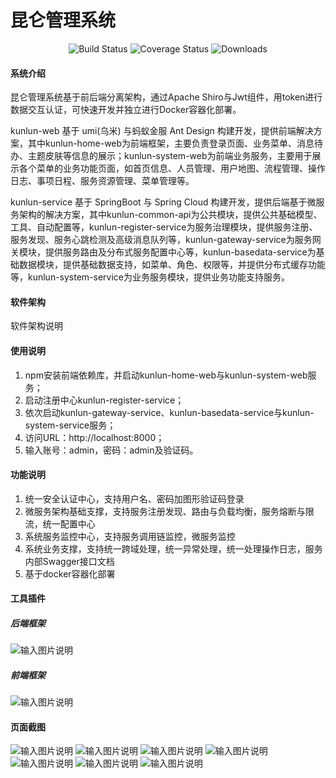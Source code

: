 # 昆仑管理系统

<p align="center"> 
    <img src="https://img.shields.io/circleci/project/vuejs/vue/dev.svg" alt="Build Status">
    <img src="https://img.shields.io/badge/Spring%20Cloud-Greenwich.RELEASE-blue.svg" alt="Coverage Status">
    <img src="https://img.shields.io/badge/Spring%20Boot-2.1.0.RELEASE-blue.svg" alt="Downloads">
</p>

#### 系统介绍
昆仑管理系统基于前后端分离架构，通过Apache Shiro与Jwt组件，用token进行数据交互认证，可快速开发并独立进行Docker容器化部署。

kunlun-web 基于 umi(乌米) 与蚂蚁金服 Ant Design 构建开发，提供前端解决方案，其中kunlun-home-web为前端框架，主要负责登录页面、业务菜单、消息待办、主题皮肤等信息的展示；kunlun-system-web为前端业务服务，主要用于展示各个菜单的业务功能页面，如首页信息、人员管理、用户地图、流程管理、操作日志、事项日程、服务资源管理、菜单管理等。

kunlun-service 基于 SpringBoot 与 Spring Cloud 构建开发，提供后端基于微服务架构的解决方案，其中kunlun-common-api为公共模块，提供公共基础模型、工具、自动配置等，kunlun-register-service为服务治理模块，提供服务注册、服务发现、服务心跳检测及高级消息队列等，kunlun-gateway-service为服务网关模块，提供服务路由及分布式服务配置中心等，kunlun-basedata-service为基础数据模块，提供基础数据支持，如菜单、角色、权限等，并提供分布式缓存功能等，kunlun-system-service为业务服务模块，提供业务功能支持服务。


#### 软件架构
软件架构说明


#### 使用说明

1.  npm安装前端依赖库，并启动kunlun-home-web与kunlun-system-web服务；
2.  启动注册中心kunlun-register-service；
3.  依次启动kunlun-gateway-service、kunlun-basedata-service与kunlun-system-service服务；
4.  访问URL：http://localhost:8000；
5.  输入账号：admin，密码：admin及验证码。


#### 功能说明

1.  统一安全认证中心，支持用户名、密码加图形验证码登录
2.  微服务架构基础支撑，支持服务注册发现、路由与负载均衡，服务熔断与限流，统一配置中心
3.  系统服务监控中心，支持服务调用链监控，微服务监控
4.  系统业务支撑，支持统一跨域处理，统一异常处理，统一处理操作日志，服务内部Swagger接口文档
5.  基于docker容器化部署


#### 工具插件

##### 后端框架

![输入图片说明](https://images.gitee.com/uploads/images/2020/0411/152235_4f7146fd_1894302.png "屏幕截图.png")

##### 前端框架

![输入图片说明](https://images.gitee.com/uploads/images/2020/0411/152350_b3f7e035_1894302.png "屏幕截图.png")


#### 页面截图

![输入图片说明](https://images.gitee.com/uploads/images/2020/0411/150813_6b96784d_1894302.png "屏幕截图.png")
![输入图片说明](https://images.gitee.com/uploads/images/2020/0411/151157_074c7bd6_1894302.png "屏幕截图.png")
![输入图片说明](https://images.gitee.com/uploads/images/2020/0411/151338_d5682439_1894302.png "屏幕截图.png")
![输入图片说明](https://images.gitee.com/uploads/images/2020/0411/151432_50f2e90b_1894302.png "屏幕截图.png")
![输入图片说明](https://images.gitee.com/uploads/images/2020/0411/151503_a77038fb_1894302.png "屏幕截图.png")
![输入图片说明](https://images.gitee.com/uploads/images/2020/0411/151532_e7c8d194_1894302.png "屏幕截图.png")
![输入图片说明](https://images.gitee.com/uploads/images/2020/0411/151708_13470811_1894302.png "屏幕截图.png")
